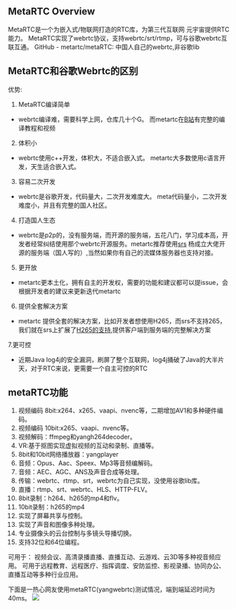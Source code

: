 ## MetaRTC Overview
MetaRTC是一个为嵌入式/物联网打造的RTC库，为第三代互联网 元宇宙提供RTC能力。
MetaRTC实现了webrtc协议，支持webrtc/srt/rtmp，可与谷歌webrtc互联互通。
GitHub - metartc/metaRTC: 中国人自己的webrtc,非谷歌lib

## MetaRTC和谷歌Webrtc的区别
优势:
1. MetaRTC编译简单
- webrtc编译难，需要科学上网，仓库几十个G。
而metartc在[B站](https://www.bilibili.com/video/BV1d3411r742/)有完整的编译教程和视频


2. 体积小
- webrtc使用c++开发，体积大，不适合嵌入式。
metartc大多数使用c语言开发，天生适合嵌入式。

3. 容易二次开发
- webrtc是谷歌开发，代码量大，二次开发难度大。
meta代码量小，二次开发难度小，并且有完整的国人社区。

4. 打造国人生态
- webrtc是p2p的，没有服务端，而开源的服务端，五花八门，学习成本高，开发者经常纠结使用那个webrtc开源服务。metartc推荐使用[srs](https://github.com/ossrs/srs) 杨成立大佬开源的服务端（国人写的）,当然如果你有自己的流媒体服务器也支持对接。

5. 更开放
- metartc更本土化，拥有自主的开发权，需要的功能和建议都可以提issue，会根据开发者的建议来更新迭代metartc

6. 提供全套解决方案 
- metartc 提供全套的解决方案，比如开发者想使用H265，而srs不支持265，我们就在srs上扩展了[H265的支持]( http://github/metartc/srs-webrtc265),提供客户端到服务端的完整解决方案

7.更可控
- 近期Java log4j的安全漏洞，刷屏了整个互联网，log4j捅破了Java的大半片天，对于RTC来说，更需要一个自主可控的RTC

## metaRTC功能

1. 视频编码 8bit:x264、x265、vaapi、nvenc等，二期增加AV1和多种硬件编码。
2. 视频编码 10bit:x265、vaapi、nvenc等。
3. 视频解码：ffmpeg和yangh264decoder。
4. VR:基于抠图实现虚拟视频的互动和录制、直播等。
5. 8bit和10bit网络播放器：yangplayer
6. 音频：Opus、Aac、Speex、Mp3等音频编解码。
7. 音频：AEC、AGC、ANS及声音合成等处理。
8. 传输：webrtc、rtmp、srt，webrtc为自己实现，没使用谷歌lib库。
9. 直播：rtmp、srt、webrtc、HLS、HTTP-FLV。
10. 8bit录制：h264、h265的mp4和flv。
11. 10bit录制：h265的mp4
12. 实现了屏幕共享与控制。
13. 实现了声音和图像多种处理。
14. 专业摄像头的云台控制与多镜头导播切换。
15. 支持32位和64位编程。

可用于：
视频会议、高清录播直播、直播互动、云游戏、云3D等多种视音频应用。
可用于远程教育、远程医疗、指挥调度、安防监控、影视录播、协同办公、直播互动等多种行业应用。


下面是一热心网友使用metaRTC(yangwebrtc)测试情况，端到端延迟时间为40ms。
![](https://img-blog.csdnimg.cn/fbd331e04ad94910804a5786f725a297.png?x-oss-process=image/watermark,type_ZHJvaWRzYW5zZmFsbGJhY2s,shadow_50,text_Q1NETiBAeWFuZ3J0Yw==,size_20,color_FFFFFF,t_70,g_se,x_16)
